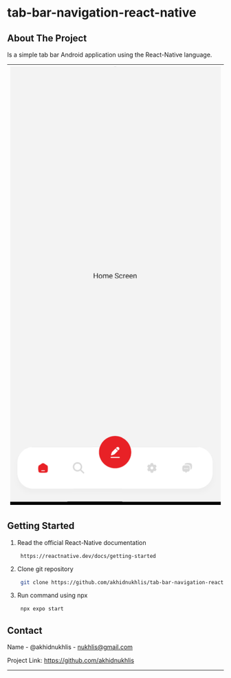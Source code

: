 # tab-bar-navigation-react-native

## About The Project

Is a simple tab bar Android application using the React-Native language.

| ![](./assets/demo.png) |
| --------------------- |

## Getting Started

1. Read the official React-Native documentation

   ```
    https://reactnative.dev/docs/getting-started
   ```

2. Clone git repository

   ```sh
    git clone https://github.com/akhidnukhlis/tab-bar-navigation-react-native.git
   ```

3. Run command using npx

   ```sh
    npx expo start
   ```

## Contact

Name - @akhidnukhlis - <nukhlis@gmail.com>

Project Link: <https://github.com/akhidnukhlis>

***
